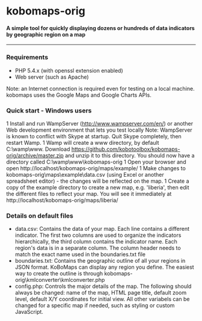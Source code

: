 # kobomaps-orig
#### A simple tool for quickly displaying dozens or hundreds of data indicators by geographic region on a map
------------------------------

### Requirements
* PHP 5.4.x (with openssl extension enabled)
* Web server (such as Apache)

Note: an Internet connection is required even for testing on a local machine. kobomaps uses the Google Maps and Google Charts APIs. 

### Quick start - Windows users
1 Install and run WampServer (http://www.wampserver.com/en/) or another Web development environment that lets you test locally
    Note: WampServer is known to conflict with Skype at startup. Quit Skype completely, then restart Wamp.
1 Wamp will create a www directory, by default C:\wamp\www. Download https://github.com/kobotoolbox/kobomaps-orig/archive/master.zip and unzip it to this directory. You should now have a directory called C:\wamp\www\kobomaps-orig
1 Open your browser and open http://localhost/kobomaps-orig/maps/example/ 
1 Make changes to kobomaps-orig\maps\example\data.csv (using Excel or another spreadsheet editor) - the changes will be reflected on the map. 
1 Create a copy of the example directory to create a new map, e.g. 'liberia', then edit the different files to reflect your map. You will see it immediately at http://localhost/kobomaps-orig/maps/liberia/

### Details on default files
* data.csv: Contains the data of your map. Each line contains a different indicator. The first two columns are used to organize the indicators hierarchically, the third column contains the indicator name. Each region's data is in a separate column. The column header needs to match the exact name used in the boundaries.txt file
* boundaries.txt: Contains the geographic outline of all your regions in JSON format. KoBoMaps can display any region you define. The easiest way to create the outline is through kobomaps-orig\kmlconverter\kmlconverter.php
* config.php: Controls the major details of the map. The following should always be changed: name of the map, HTML page title, default zoom level, default X/Y coordinates for initial view. All other variabels can be changed for a specific map if needed, such as styling or custom JavaScript. 

